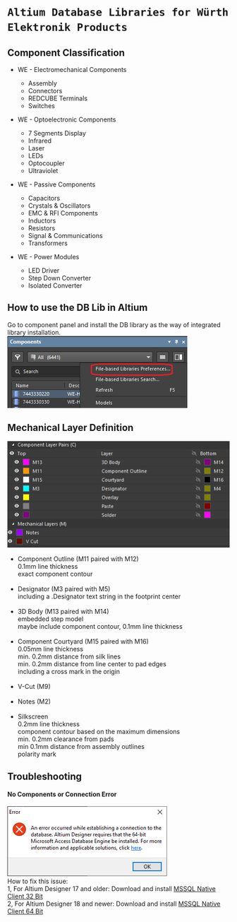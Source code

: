 `Altium Database Libraries for Würth Elektronik Products`
=========
## Component Classification
* WE - Electromechanical Components<br>
  * Assembly
  * Connectors
  * REDCUBE Terminals
  * Switches

* WE - Optoelectronic Components
  * 7 Segments Display
  * Infrared
  * Laser
  * LEDs
  * Optocoupler
  * Ultraviolet

* WE - Passive Components
  * Capacitors
  * Crystals & Oscillators
  * EMC & RFI Components
  * Inductors
  * Resistors
  * Signal & Communications
  * Transformers


* WE - Power Modules
  * LED Driver
  * Step Down Converter
  * Isolated Converter


## How to use the DB Lib in Altium
Go to component panel and install the DB library as the way of integrated library installation.
![](https://github.com/bjch-eisos/Pics/blob/main/ComponentPanel.png)<br>


## Mechanical Layer Definition
![](https://github.com/bjch-eisos/Pics/blob/main/MechanicalLayer.png)<br>
* Component Outline (M11 paired with M12)<br>
 0.1mm line thickness<br>
 exact component contour<br><br>
 * Designator (M3 paired with M5)<br>
 including a .Designator text string in the footprint center<br><br>
* 3D Body (M13 paired with M14)<br>
embedded step model<br>
maybe include component contour, 0.1mm line thickness<br><br>
* Component Courtyard (M15 paired with M16)<br>
0.05mm line thickness<br>
min. 0.2mm distance from silk lines<br>
min. 0.2mm distance from line center to pad edges<br>
including a cross mark in the origin<br><br>
* V-Cut (M9)<br><br>
* Notes (M2)<br><br>
* Silkscreen<br>
0.2mm line thickness<br>
component contour based on the maximum dimensions<br>
min. 0.2mm clearance from pads<br>
min 0.1mm distance from assembly outlines<br>
polarity mark<br>


## Troubleshooting
#### No Components or Connection Error<br>  
![](https://github.com/bjch-eisos/Pics/blob/main/ErrorMessageAltium.png)<br>
How to fix this issue:<br>
1, For Altium Designer 17 and older: Download and install [MSSQL Native Client 32 Bit](https://go.microsoft.com/fwlink/?LinkID=239647&clcid=0x409)  <br>
2, For Altium Designer 18 and newer: Download and install [MSSQL Native Client 64 Bit](https://go.microsoft.com/fwlink/?LinkID=239648&clcid=0x409)  <br>
